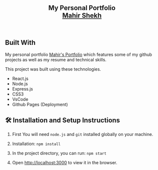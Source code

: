 <h2 align="center">
  My Personal Portfolio<br/>
  <a href="https://mahir09.github.io/myportfolio/" target="_blank">Mahir Shekh</a>
</h2>

<br/>

## Built With

My personal portfolio <a href="https://mahir09.github.io/myportfolio/" target="_blank">Mahir's Portfolio</a> which features some of my github projects as well as my resume and technical skills.<br/>

This project was built using these technologies.

- React.js
- Node.js
- Express.js
- CSS3
- VsCode
- Github Pages (Deployment)

## 🛠 Installation and Setup Instructions

1. First You will need `node.js` and `git` installed globally on your machine.

2. Installation: `npm install`

3. In the project directory, you can run: `npm start`

4. Open [http://localhost:3000](http://localhost:3000) to view it in the browser.

